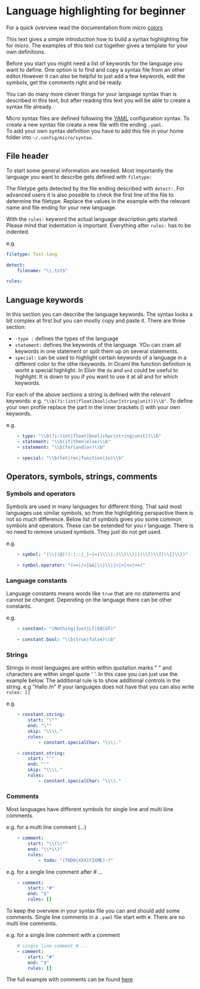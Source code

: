 # Language highlighting for beginner

For a quick overview read the documentation from micro  [colors](https://github.com/zyedidia/micro/blob/master/runtime/help/colors.md)

This text gives a simple introduction how to build a syntax highlighting file for micro.
The examples of this text cut together gives a template for your own definitions.

Before you start you might need a list of keywords for the language you want to define. One option is to find and copy a syntax file from an other editor.However it can also be helpful to just add a few keywords, edit the symbols, get the comments right and be ready.

You can  do many more clever things for your language syntax than is described in this text, but after reading this text you will be able to create a syntax file already.

Micro syntax files are defined following the [YAML](https://en.wikipedia.org/wiki/YAML) configuration syntax. To create a new syntax file create a new file with the ending `.yaml`.  
To add your own syntax definition you have to add this file in your home folder into  `~/.config/micro/syntax`.

## File header
To start some general information are needed. Most importantly the language you want to describe gets defined with `filetype:`

The filetype gets detected by the file ending described with `detect:`. For advanced users it is also possible to check the first line of the file to determine the filetype. Replace the  values in the example with the relevant name and file ending for your new language.

With the `rules:` keyword the actual language description gets started. Please mind that indentation is important. Everything after `rules:` has to be indented.

e.g.
``` Yaml
filetype: Test-lang

detect:
    filename: "\\.tst$"

rules:
```

## Language keywords
In this section you can describe the language keywords. The syntax looks a bit complex at first but you can mostly copy and paste it. There are three section:
- `-type :` defines the types of the language
- `statement:` defines the keywords of the language. YOu can cram all keywords in one statement or split them up on several statements.
- `special:` can be used to highlight certain keywords of a language in a different color to the othe rkeywords. In Ocaml the function definition is worht a special highlight. In Elixir the `do` and `end` could be useful to highlight. It is down to you if you want to use it at all and for which keywords.

For each of the above sections a string is defined with the relevant keywords: 
e.g. `"\\b(?i:(int|float|bool|char|string|unit))\\b"`. To define your own profile replace the part in the inner brackets () with your own keywords.

e.g.
``` Yaml
    - type: "\\b(?i:(int|float|bool|char|string|unit))\\b"
    - statement: "\\b(if|then|else)\\b"
    - statement: "\\b(for|and|or)\\b"

    - special: "\\b(let|rec|function|in)\\b"
```
## Operators, symbols, strings, comments


### Symbols and operators
Symbols are used in many languages for different thing. That said most languages use similar symbols, so from the highlighting perspactive there is not so much difference. Below list of symbols gives you some common symbols and operators. These can be extended for you r language. There is no need to remove unused symbols. They just do not get used.

e.g.
``` Yaml
    - symbol: "(\\||@|!|:|::|_|~|=|\\\\|;|\\(\\)|||\\[|\\]|\\{|\\})"

    - symbol.operator: "(==|/=|&&|\\|\\||<|>|<=|>=)"
```

### Language constants
Language constants means words like `true` that are no statements and cannot be changed. Depending on the language there can be other constants.

e.g.
``` Yaml
    - constant: "(Nothing|Just|LT|EQ|GT)"

    - constant.bool: "\\b(true|false)\\b"
```

### Strings

Strings in most languages are within within quotation marks " " and characters are within singel quote ' '. In this case you can just use the example below. The additional rule is to show additional controls in the string. e.g "Hallo /n" If your languages does not have that you can also write `rules: []`

e.g.
``` Yaml
    - constant.string:
        start: "\""
        end: "\""
        skip: "\\\\."
        rules:
            - constant.specialChar: "\\\\."

    - constant.string:
        start: "'"
        end: "'"
        skip: "\\\\."
        rules:
            - constant.specialChar: "\\\\."
```

### Comments
Most languages have different symbols for single line and multi liine comments.

e.g. for a multi line comment (*...*)
``` Yaml
    - comment:
        start: "\\(\\*"
        end: "\\*\\)"
        rules:
            - todo: "(TODO|XXX|FIXME):?"
```

e.g. for a single line comment after # ...
``` Yaml
    - comment:
        start: "#"
        end: "$"
        rules: []
```

To keep the overview in your syntax file you can and should add some comments. Single line comments in a `.yaml` file start with `#`. There are no multi line comments.

e.g. for a single line comment with a comment
``` Yaml
    # single line comment # ...
    - comment:
        start: "#"
        end: "$"
        rules: []
```


The full example with comments can be found [here](https://github.com/MarcusE1W/hello-world/blob/master/test-syntax.yaml)
